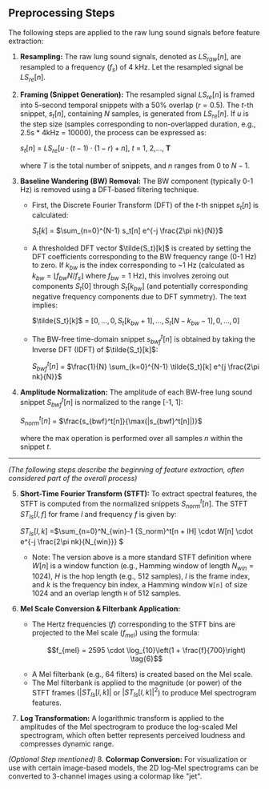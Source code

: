 
## Preprocessing Steps

The following steps are applied to the raw lung sound signals before feature extraction:

1.  **Resampling:**
    The raw lung sound signals, denoted as $LS_{raw}[n]$, are resampled to a frequency ($f_s$) of 4 kHz. Let the resampled signal be $LS_{re}[n]$.

2.  **Framing (Snippet Generation):**
    The resampled signal $LS_{re}[n]$ is framed into 5-second temporal snippets with a 50% overlap ($r=0.5$). The $t$-th snippet, $s_t[n]$, containing $N$ samples, is generated from $LS_{re}[n]$. If $u$ is the step size (samples corresponding to non-overlapped duration, e.g., 2.5s * 4kHz = 10000), the process can be expressed as:
    
    $s_t[n]$ = $LS_{re}[u \cdot (t-1) \cdot (1-r) + n]$,  $t$ = 1, 2,..., **T**
    
    
    where $T$ is the total number of snippets, and $n$ ranges from $0$ to $N-1$. 

4.  **Baseline Wandering (BW) Removal:**
    The BW component (typically 0-1 Hz) is removed using a DFT-based filtering technique.
    *   First, the Discrete Fourier Transform (DFT) of the $t$-th snippet $s_t[n]$ is calculated:
        
        $S_t[k]$ = $\sum_{n=0}^{N-1} s_t[n] e^{-j \frac{2\pi nk}{N}}$
        
    *   A thresholded DFT vector $\tilde{S_t}[k]$ is created by setting the DFT coefficients corresponding to the BW frequency range (0-1 Hz) to zero. If $k_{bw}$ is the index corresponding to ~1 Hz (calculated as $k_{bw} = \lfloor f_{bw} N / f_s \rfloor$ where $f_{bw}=1$ Hz), this involves zeroing out components $S_t[0]$ through $S_t[k_{bw}]$ (and potentially corresponding negative frequency components due to DFT symmetry).
      The text implies:

        $\tilde{S_t}[k]$ = $[0, \ldots, 0, S_t[k_{bw}+1], \ldots, S_t[N-k_{bw}-1], 0, \ldots, 0]$ 
    *   The BW-free time-domain snippet $s_{bwf}^t[n]$ is obtained by taking the Inverse DFT (IDFT) of $\tilde{S_t}[k]$:
        
        $S_{bwf}^t[n]$ = $\frac{1}{N} \sum_{k=0}^{N-1} \tilde{S_t}[k] e^{j \frac{2\pi nk}{N}}$
        

5.  **Amplitude Normalization:**
    The amplitude of each BW-free lung sound snippet $S_{bwf}^t[n]$ is normalized to the range [-1, 1]:
    
    $S_{norm}^t[n]$ = $\frac{s_{bwf}^t[n]}{\max(|s_{bwf}^t[n]|)}$
    
    
    where the max operation is performed over all samples $n$ within the snippet $t$.

---

*(The following steps describe the beginning of feature extraction, often considered part of the overall process)*

5.  **Short-Time Fourier Transform (STFT):**
    To extract spectral features, the STFT is computed from the normalized snippets $S_{norm}^t[n]$. The STFT $ST_{ls}[l, f]$ for frame $l$ and frequency $f$ is given by:
   
    
    $ST_{ls}[l, k]$ =$\sum_{n=0}^N_{win}-1 {S_norm}^t[n + lH] \cdot W[n] \cdot e^{-j \frac{2\pi nk}{N_{win}}} $
  
    *   Note:  The version above is a more standard STFT definition where $W[n]$ is a window function (e.g., Hamming window of length $N_{win}=1024$), $H$ is the hop length (e.g., 512 samples), $l$ is the frame index, and $k$ is the frequency bin index, a Hamming window `W[n]` of size 1024 and an overlap length `H` of 512 samples.

7.  **Mel Scale Conversion & Filterbank Application:**
    *   The Hertz frequencies ($f$) corresponding to the STFT bins are projected to the Mel scale ($f_{mel}$) using the formula:
        ```math
        f_{mel} = 2595 \cdot \log_{10}\left(1 + \frac{f}{700}\right)
        \tag{6}
        ```
    *   A Mel filterbank (e.g., 64 filters) is created based on the Mel scale.
    *   The Mel filterbank is applied to the magnitude (or power) of the STFT frames ($|ST_{ls}[l, k]|$ or $|ST_{ls}[l, k]|^2$) to produce Mel spectrogram features.

8.  **Log Transformation:**
    A logarithmic transform is applied to the amplitudes of the Mel spectrogram to produce the log-scaled Mel spectrogram, which often better represents perceived loudness and compresses dynamic range.

*(Optional Step mentioned)*
8.  **Colormap Conversion:**
    For visualization or use with certain image-based models, the 2D log-Mel spectrograms can be converted to 3-channel images using a colormap like "jet".
